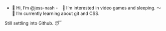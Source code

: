 - 👋 Hi, I’m @jess-nash
-　👀 I’m interested in video games and sleeping.
～🌱 I’m currently learning about git and CSS.

Still settling into Github. 😴 

<!---
jess-nash/jess-nash is a ✨ special ✨ repository because its `README.md` (this file) appears on your GitHub profile.
You can click the Preview link to take a look at your changes.
--->
